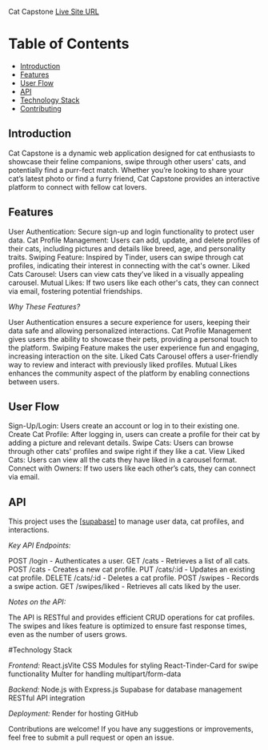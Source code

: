 Cat Capstone
[Live Site URL](https://cat-capstone-1.onrender.com)

# Table of Contents

- [Introduction](#introduction)
- [Features](#features)
- [User Flow](#user-flow)
- [API](#api)
- [Technology Stack](#technology-stack)
- [Contributing](#contributing)

## Introduction

Cat Capstone is a dynamic web application designed for cat enthusiasts to showcase their feline companions, swipe through other users' cats, and potentially find a purr-fect match. Whether you’re looking to share your cat’s latest photo or find a furry friend, Cat Capstone provides an interactive platform to connect with fellow cat lovers.

## Features

User Authentication: Secure sign-up and login functionality to protect user data.
Cat Profile Management: Users can add, update, and delete profiles of their cats, including pictures and details like breed, age, and personality traits.
Swiping Feature: Inspired by Tinder, users can swipe through cat profiles, indicating their interest in connecting with the cat's owner.
Liked Cats Carousel: Users can view cats they’ve liked in a visually appealing carousel.
Mutual Likes: If two users like each other's cats, they can connect via email, fostering potential friendships.

_Why These Features?_

User Authentication ensures a secure experience for users, keeping their data safe and allowing personalized interactions.
Cat Profile Management gives users the ability to showcase their pets, providing a personal touch to the platform.
Swiping Feature makes the user experience fun and engaging, increasing interaction on the site.
Liked Cats Carousel offers a user-friendly way to review and interact with previously liked profiles.
Mutual Likes enhances the community aspect of the platform by enabling connections between users.

## User Flow

Sign-Up/Login: Users create an account or log in to their existing one.
Create Cat Profile: After logging in, users can create a profile for their cat by adding a picture and relevant details.
Swipe Cats: Users can browse through other cats' profiles and swipe right if they like a cat.
View Liked Cats: Users can view all the cats they have liked in a carousel format.
Connect with Owners: If two users like each other’s cats, they can connect via email.

## API

This project uses the [[supabase](https://supabase.com/)] to manage user data, cat profiles, and interactions.

_Key API Endpoints:_

POST /login - Authenticates a user.
GET /cats - Retrieves a list of all cats.
POST /cats - Creates a new cat profile.
PUT /cats/:id - Updates an existing cat profile.
DELETE /cats/:id - Deletes a cat profile.
POST /swipes - Records a swipe action.
GET /swipes/liked - Retrieves all cats liked by the user.

_Notes on the API:_

The API is RESTful and provides efficient CRUD operations for cat profiles.
The swipes and likes feature is optimized to ensure fast response times, even as the number of users grows.

#Technology Stack

_Frontend:_
React.jsVite
CSS Modules for styling
React-Tinder-Card for swipe functionality
Multer for handling multipart/form-data

_Backend:_
Node.js with Express.js
Supabase for database management
RESTful API integration

_Deployment:_
Render for hosting
GitHub

Contributions are welcome! If you have any suggestions or improvements, feel free to submit a pull request or open an issue.
